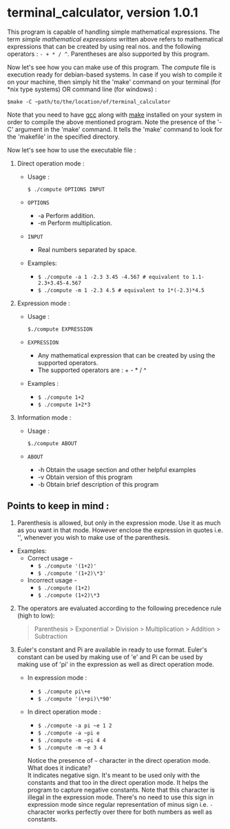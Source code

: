 terminal_calculator, version 1.0.1
==================================
This program is capable of handling simple mathematical expressions. The term *simple mathematical expressions* written above refers to mathematical expressions that can be created by using real nos. and the following operators : ` - + * / ^ `. Parentheses are also supported by this program.

Now let's see how you can make use of this program. The *compute* file is execution ready for debian-based systems. In case if you wish to compile it on your machine, then simply hit the 'make' command on your terminal (for \*nix type systems) OR command line (for windows) :

`$make -C ~path/to/the/location/of/terminal_calculator`

Note that you need to have [gcc](https://gcc.gnu.org/) along with [make](https://www.gnu.org/software/make/) installed on your system in order to compile the above mentioned program. Note the presence of the '-C' argument in the 'make' command. It tells the 'make' command to look for the 'makefile' in the specified directory.

Now let's see how to use the executable file :

1. Direct operation mode :
   - Usage :

     `$ ./compute OPTIONS INPUT`

   - `OPTIONS`
     * -a    Perform addition.
     * -m    Perform multiplication.

   - `INPUT`
     * Real numbers separated by space.
     
   - Examples:
     * `$ ./compute -a 1 -2.3 3.45 -4.567 # equivalent to 1.1-2.3+3.45-4.567`
     * `$ ./compute -m 1 -2.3 4.5 # equivalent to 1*(-2.3)*4.5`

2. Expression mode :
   - Usage :
     
     `$./compute EXPRESSION`

   - `EXPRESSION`
     * Any mathematical expression that can be created by using the supported operators.
     * The supported operators are : + - \* / ^

   - Examples :
     * `$ ./compute 1+2`
     * `$ ./compute 1+2*3`

3. Information mode :
   - Usage :
     
     `$./compute ABOUT`
     
   - `ABOUT`
     * -h	Obtain the usage section and other helpful examples
     * -v	Obtain version of this program
     * -b	Obtain brief description of this program

Points to keep in mind :
------------------------
1. Parenthesis is allowed, but only in the expression mode. Use it as much as you want in that mode. However enclose the expression in quotes i.e. '', whenever you wish to make use of the parenthesis.
  - Examples:
    * Correct usage - 
      - `$ ./compute '(1+2)'` 
      - `$ ./compute '(1+2)\*3'`
    * Incorrect usage -
      - `$ ./compute (1+2)`
      - `$ ./compute (1+2)\*3`

2. The operators are evaluated according to the following precedence rule (high to low):
   > Parenthesis \> Exponential \> Division \> Multiplication \> Addition \> Subtraction

3. Euler's constant and Pi are available in ready to use format. Euler's constant can be used by making use of 'e' and Pi can be used by making 
   use of 'pi' in the expression as well as direct operation mode.
   - In expression mode :
     * `$ ./compute pi\+e`
     * `$ ./compute '(e+pi)\*90'`
  
   - In direct operation mode :
     * `$ ./compute -a pi ~e 1 2`
     * `$ ./compute -a ~pi e`
     * `$ ./compute -m ~pi 4 4`
     * `$ ./compute -m ~e 3 4`

     Notice the presence of `~` character in the direct operation mode. What does it indicate?    
     It indicates negative sign. It's meant to be used only with the constants and that too in the direct operation mode. It helps the program to capture negative constants. Note that this character is illegal in the expression mode. There's no need to use this sign in expression mode since regular representation of minus sign i.e. `-` character works perfectly over there for both numbers as well as constants.
